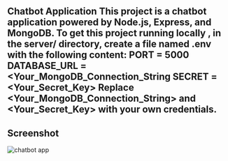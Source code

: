 Chatbot Application
This project is a chatbot application powered by Node.js, Express, and MongoDB.
To get this project running locally , in the server/ directory, create a file named .env with the following content:
PORT = 5000
DATABASE_URL = <Your_MongoDB_Connection_String
SECRET = <Your_Secret_Key>
Replace <Your_MongoDB_Connection_String> and <Your_Secret_Key> with your own credentials.
---
Screenshot
---
![chatbot app](https://github.com/user-attachments/assets/abe64261-d998-426c-8f49-54691a450675)
